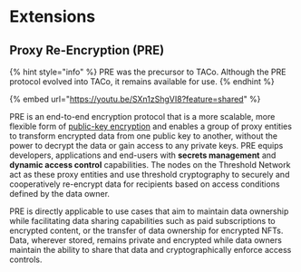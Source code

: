 # Extensions

## Proxy Re-Encryption (PRE)

{% hint style="info" %}
PRE was the precursor to TACo. Although the PRE protocol evolved into TACo, it remains available for use.
{% endhint %}

{% embed url="https://youtu.be/SXn1zShgVI8?feature=shared" %}

PRE is an end-to-end encryption protocol that is a more scalable, more flexible form of [public-key encryption](https://en.wikipedia.org/wiki/Public-key_cryptography) and enables a group of proxy entities to transform encrypted data from one public key to another, without the power to decrypt the data or gain access to any private keys. PRE equips developers, applications and end-users with **secrets management** and **dynamic access control** capabilities. The nodes on the Threshold Network act as these proxy entities and use threshold cryptography to securely and cooperatively re-encrypt data for recipients based on access conditions defined by the data owner.

PRE is directly applicable to use cases that aim to maintain data ownership while facilitating data sharing capabilities such as paid subscriptions to encrypted content, or the transfer of data ownership for encrypted NFTs. Data, wherever stored, remains private and encrypted while data owners maintain the ability to share that data and cryptographically enforce access controls.
